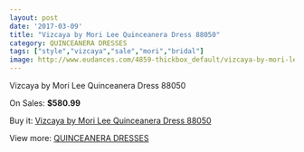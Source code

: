 ```yaml
---
layout: post
date: '2017-03-09'
title: "Vizcaya by Mori Lee Quinceanera Dress 88050"
category: QUINCEANERA DRESSES
tags: ["style","vizcaya","sale","mori","bridal"]
image: http://www.eudances.com/4859-thickbox_default/vizcaya-by-mori-lee-quinceanera-dress-88050.jpg
---
```

Vizcaya by Mori Lee Quinceanera Dress 88050

On Sales: **$580.99**
<a href="https://www.eudances.com/en/quinceanera-dresses/1639-vizcaya-by-mori-lee-quinceanera-dress-88050.html"><amp-img layout="responsive" width="600" height="600" src="//www.eudances.com/4859-thickbox_default/vizcaya-by-mori-lee-quinceanera-dress-88050.jpg" alt="Vizcaya by Mori Lee Quinceanera Dress 88050 0" /></a>
<a href="https://www.eudances.com/en/quinceanera-dresses/1639-vizcaya-by-mori-lee-quinceanera-dress-88050.html"><amp-img layout="responsive" width="600" height="600" src="//www.eudances.com/4861-thickbox_default/vizcaya-by-mori-lee-quinceanera-dress-88050.jpg" alt="Vizcaya by Mori Lee Quinceanera Dress 88050 1" /></a>
<a href="https://www.eudances.com/en/quinceanera-dresses/1639-vizcaya-by-mori-lee-quinceanera-dress-88050.html"><amp-img layout="responsive" width="600" height="600" src="//www.eudances.com/4860-thickbox_default/vizcaya-by-mori-lee-quinceanera-dress-88050.jpg" alt="Vizcaya by Mori Lee Quinceanera Dress 88050 2" /></a>

Buy it: [Vizcaya by Mori Lee Quinceanera Dress 88050](https://www.eudances.com/en/quinceanera-dresses/1639-vizcaya-by-mori-lee-quinceanera-dress-88050.html "Vizcaya by Mori Lee Quinceanera Dress 88050")

View more: [QUINCEANERA DRESSES](https://www.eudances.com/en/17-quinceanera-dresses "QUINCEANERA DRESSES")